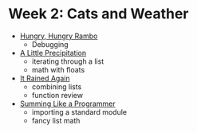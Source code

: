 # Week 2: Cats and Weather

- [Hungry, Hungry Rambo](1_hungry_hungry_rambo.py)
  - Debugging
- [A Little Precipitation](2_a_little_precipitation.md)
  - iterating through a list
  - math with floats
- [It Rained Again](3_it_rained_again.md)
  - combining lists
  - function review
- [Summing Like a Programmer](4_summing_like_a_programmer.md)
  - importing a standard module
  - fancy list math
